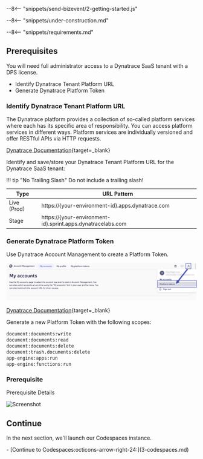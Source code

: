 --8<-- "snippets/send-bizevent/2-getting-started.js"

<!--TODO: Remove Under Construction -->
--8<-- "snippets/under-construction.md"

<!--TODO: Update requirements -->
--8<-- "snippets/requirements.md"

## Prerequisites

You will need full administrator access to a Dynatrace SaaS tenant with a DPS license.

<!--TODO: Update prerequisite bulleted list -->
* Identify Dynatrace Tenant Platform URL
* Generate Dynatrace Platform Token

### Identify Dynatrace Tenant Platform URL

The Dynatrace platform provides a collection of so-called platform services where each has its specific area of responsibility. You can access platform services in different ways. Platform services are individually versioned and offer RESTful APIs via HTTP requests.

[Dynatrace Documentation](https://docs.dynatrace.com/docs/shortlink/otel-getstarted-otlpexport#export-to-saas-and-activegate){target=_blank}

Identify and save/store your Dynatrace Tenant Platform URL for the Dynatrace SaaS tenant:

!!! tip "No Trailing Slash"
    Do not include a trailing slash!

| Type        | URL Pattern                                                               |
|-------------|---------------------------------------------------------------------------|
| Live (Prod) | https://{your-environment-id}.apps.dynatrace.com                          |
| Stage       | https://{your-environment-id}.sprint.apps.dynatracelabs.com               |

<!--TODO: Update prerequisite details -->
### Generate Dynatrace Platform Token

Use Dynatrace Account Management to create a Platform Token.

![Account Management](./img/prereq-dt_account_management_platform_tokens.png)

[Dynatrace Documentation](https://docs.dynatrace.com/docs/manage/identity-access-management/access-tokens-and-oauth-clients/platform-tokens){target=_blank}

Generate a new Platform Token with the following scopes:

```
document:documents:write
document:documents:read
document:documents:delete
document:trash.documents:delete
app-engine:apps:run
app-engine:functions:run
```

### Prerequisite

Prerequisite Details

![Screenshot](./img/screenshot.png)

## Continue

In the next section, we'll launch our Codespaces instance.

<div class="grid cards" markdown>
- [Continue to Codespaces:octicons-arrow-right-24:](3-codespaces.md)
</div>
